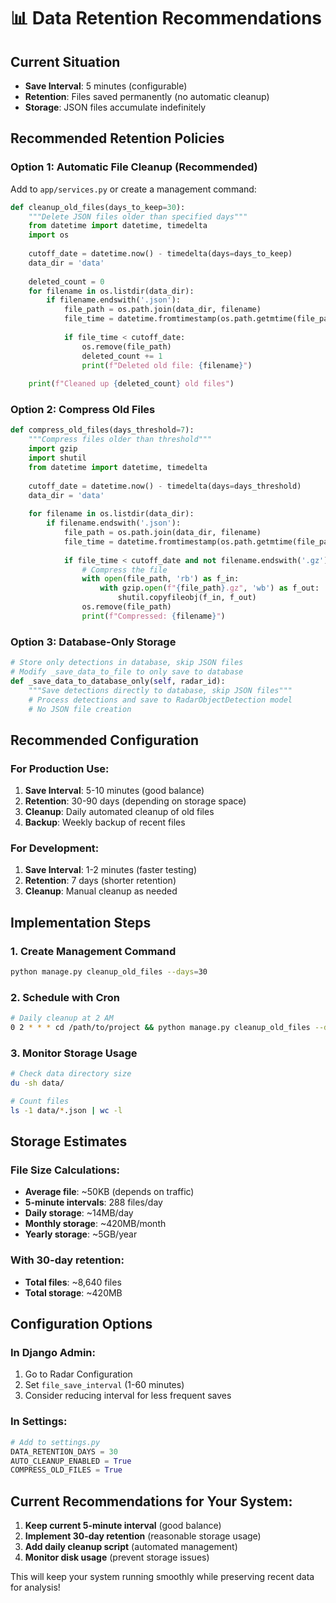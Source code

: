 # 📊 Data Retention Recommendations

## Current Situation
- **Save Interval**: 5 minutes (configurable)
- **Retention**: Files saved permanently (no automatic cleanup)
- **Storage**: JSON files accumulate indefinitely

## Recommended Retention Policies

### Option 1: Automatic File Cleanup (Recommended)
Add to `app/services.py` or create a management command:

```python
def cleanup_old_files(days_to_keep=30):
    """Delete JSON files older than specified days"""
    from datetime import datetime, timedelta
    import os
    
    cutoff_date = datetime.now() - timedelta(days=days_to_keep)
    data_dir = 'data'
    
    deleted_count = 0
    for filename in os.listdir(data_dir):
        if filename.endswith('.json'):
            file_path = os.path.join(data_dir, filename)
            file_time = datetime.fromtimestamp(os.path.getmtime(file_path))
            
            if file_time < cutoff_date:
                os.remove(file_path)
                deleted_count += 1
                print(f"Deleted old file: {filename}")
    
    print(f"Cleaned up {deleted_count} old files")
```

### Option 2: Compress Old Files
```python
def compress_old_files(days_threshold=7):
    """Compress files older than threshold"""
    import gzip
    import shutil
    from datetime import datetime, timedelta
    
    cutoff_date = datetime.now() - timedelta(days=days_threshold)
    data_dir = 'data'
    
    for filename in os.listdir(data_dir):
        if filename.endswith('.json'):
            file_path = os.path.join(data_dir, filename)
            file_time = datetime.fromtimestamp(os.path.getmtime(file_path))
            
            if file_time < cutoff_date and not filename.endswith('.gz'):
                # Compress the file
                with open(file_path, 'rb') as f_in:
                    with gzip.open(f"{file_path}.gz", 'wb') as f_out:
                        shutil.copyfileobj(f_in, f_out)
                os.remove(file_path)
                print(f"Compressed: {filename}")
```

### Option 3: Database-Only Storage
```python
# Store only detections in database, skip JSON files
# Modify _save_data_to_file to only save to database
def _save_data_to_database_only(self, radar_id):
    """Save detections directly to database, skip JSON files"""
    # Process detections and save to RadarObjectDetection model
    # No JSON file creation
```

## Recommended Configuration

### For Production Use:
1. **Save Interval**: 5-10 minutes (good balance)
2. **Retention**: 30-90 days (depending on storage space)
3. **Cleanup**: Daily automated cleanup of old files
4. **Backup**: Weekly backup of recent files

### For Development:
1. **Save Interval**: 1-2 minutes (faster testing)
2. **Retention**: 7 days (shorter retention)
3. **Cleanup**: Manual cleanup as needed

## Implementation Steps

### 1. Create Management Command
```bash
python manage.py cleanup_old_files --days=30
```

### 2. Schedule with Cron
```bash
# Daily cleanup at 2 AM
0 2 * * * cd /path/to/project && python manage.py cleanup_old_files --days=30
```

### 3. Monitor Storage Usage
```bash
# Check data directory size
du -sh data/

# Count files
ls -1 data/*.json | wc -l
```

## Storage Estimates

### File Size Calculations:
- **Average file**: ~50KB (depends on traffic)
- **5-minute intervals**: 288 files/day
- **Daily storage**: ~14MB/day
- **Monthly storage**: ~420MB/month
- **Yearly storage**: ~5GB/year

### With 30-day retention:
- **Total files**: ~8,640 files
- **Total storage**: ~420MB

## Configuration Options

### In Django Admin:
1. Go to Radar Configuration
2. Set `file_save_interval` (1-60 minutes)
3. Consider reducing interval for less frequent saves

### In Settings:
```python
# Add to settings.py
DATA_RETENTION_DAYS = 30
AUTO_CLEANUP_ENABLED = True
COMPRESS_OLD_FILES = True
```

## Current Recommendations for Your System:

1. **Keep current 5-minute interval** (good balance)
2. **Implement 30-day retention** (reasonable storage usage)
3. **Add daily cleanup script** (automated management)
4. **Monitor disk usage** (prevent storage issues)

This will keep your system running smoothly while preserving recent data for analysis!
